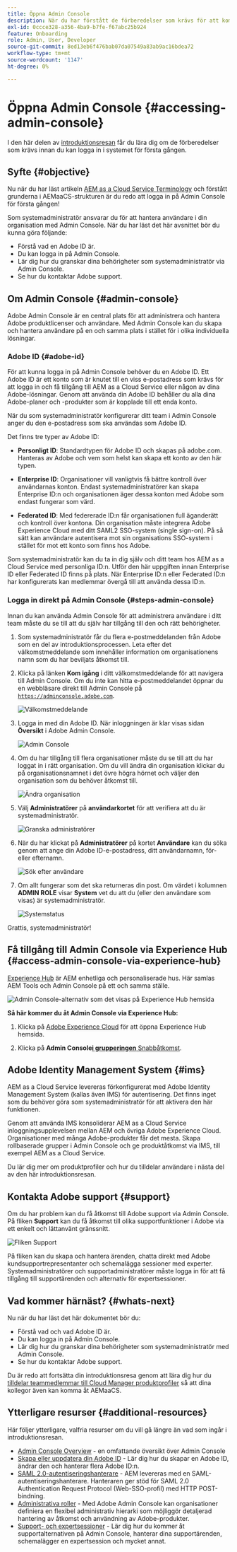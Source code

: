 ```yaml
---
title: Öppna Admin Console
description: När du har förstått de förberedelser som krävs för att komma igång och grunderna i AEM as a Cloud Service struktur är du redo att logga in på Admin Console för första gången.
exl-id: 0ccce328-a356-4ba9-b7fe-f67abc25b924
feature: Onboarding
role: Admin, User, Developer
source-git-commit: 8ed13eb6f476bab07da07549a83ab9ac16bdea72
workflow-type: tm+mt
source-wordcount: '1147'
ht-degree: 0%

---
```


# Öppna Admin Console {#accessing-admin-console}

I den här delen av [introduktionsresan](overview.md) får du lära dig om de förberedelser som krävs innan du kan logga in i systemet för första gången.

## Syfte {#objective}

Nu när du har läst artikeln [AEM as a Cloud Service Terminology](terminology.md) och förstått grunderna i AEMaaCS-strukturen är du redo att logga in på Admin Console för första gången!

Som systemadministratör ansvarar du för att hantera användare i din organisation med Admin Console. När du har läst det här avsnittet bör du kunna göra följande:

* Förstå vad en Adobe ID är.
* Du kan logga in på Admin Console.
* Lär dig hur du granskar dina behörigheter som systemadministratör via Admin Console.
* Se hur du kontaktar Adobe support.

## Om Admin Console {#admin-console}

Adobe Admin Console är en central plats för att administrera och hantera Adobe produktlicenser och användare. Med Admin Console kan du skapa och hantera användare på en och samma plats i stället för i olika individuella lösningar.

### Adobe ID {#adobe-id}

För att kunna logga in på Admin Console behöver du en Adobe ID. Ett Adobe ID är ett konto som är knutet till en viss e-postadress som krävs för att logga in och få tillgång till AEM as a Cloud Service eller någon av dina Adobe-lösningar. Genom att använda din Adobe ID behåller du alla dina Adobe-planer och -produkter som är kopplade till ett enda konto.

När du som systemadministratör konfigurerar ditt team i Admin Console anger du den e-postadress som ska användas som Adobe ID.

Det finns tre typer av Adobe ID:

* **Personligt ID**: Standardtypen för Adobe ID och skapas på adobe.com. Hanteras av Adobe och vem som helst kan skapa ett konto av den här typen.

* **Enterprise ID**: Organisationer vill vanligtvis få bättre kontroll över användarnas konton. Endast systemadministratörer kan skapa Enterprise ID:n och organisationen äger dessa konton med Adobe som endast fungerar som värd.

* **Federated ID**: Med federerade ID:n får organisationen full äganderätt och kontroll över kontona. Din organisation måste integrera Adobe Experience Cloud med ditt SAML2 SSO-system (single sign-on). På så sätt kan användare autentisera mot sin organisations SSO-system i stället för mot ett konto som finns hos Adobe.

Som systemadministratör kan du ta in dig själv och ditt team hos AEM as a Cloud Service med personliga ID:n. Utför den här uppgiften innan Enterprise ID eller Federated ID finns på plats. När Enterprise ID:n eller Federated ID:n har konfigurerats kan medlemmar övergå till att använda dessa ID:n.

### Logga in direkt på Admin Console {#steps-admin-console}

Innan du kan använda Admin Console för att administrera användare i ditt team måste du se till att du själv har tillgång till den och rätt behörigheter.

1. Som systemadministratör får du flera e-postmeddelanden från Adobe som en del av introduktionsprocessen. Leta efter det välkomstmeddelande som innehåller information om organisationens namn som du har beviljats åtkomst till.

1. Klicka på länken **Kom igång** i ditt välkomstmeddelande för att navigera till Admin Console. Om du inte kan hitta e-postmeddelandet öppnar du en webbläsare direkt till Admin Console på [`https://adminconsole.adobe.com`](https://adminconsole.adobe.com).

   ![Välkomstmeddelande](/help/journey-onboarding/assets/get-started-email.png)

1. Logga in med din Adobe ID. När inloggningen är klar visas sidan **Översikt** i Adobe Admin Console.

   ![Admin Console](/help/journey-onboarding/assets/get-started1.png)

1. Om du har tillgång till flera organisationer måste du se till att du har loggat in i rätt organisation. Om du vill ändra din organisation klickar du på organisationsnamnet i det övre högra hörnet och väljer den organisation som du behöver åtkomst till.

   ![Ändra organisation](/help/journey-onboarding/assets/admin-console-orgswitch.png)

1. Välj **Administratörer** på **användarkortet** för att verifiera att du är systemadministratör.

   ![Granska administratörer](/help/journey-onboarding/assets/get-started2.png)

1. När du har klickat på **Administratörer** på kortet **Användare** kan du söka genom att ange din Adobe ID-e-postadress, ditt användarnamn, för- eller efternamn.

   ![Sök efter användare](/help/journey-onboarding/assets/get-started3.png)

1. Om allt fungerar som det ska returneras din post. Om värdet i kolumnen **ADMIN ROLE** visar **System** vet du att du (eller den användare som visas) är systemadministratör.

   ![Systemstatus](/help/journey-onboarding/assets/get-started4.png)

Grattis, systemadministratör!

## Få tillgång till Admin Console via Experience Hub  {#access-admin-console-via-experience-hub}

[Experience Hub](/help/experience-hub.md) är AEM enhetliga och personaliserade hus. Här samlas AEM Tools och Admin Console på ett och samma ställe.

![Admin Console-alternativ som det visas på Experience Hub hemsida](/help/journey-onboarding/assets/experiencehub-adminconsole1.png)

**Så här kommer du åt Admin Console via Experience Hub:**

1. Klicka på [Adobe Experience Cloud](https://experience.adobe.com/#/@foundationinternal/home) för att öppna Experience Hub hemsida.

1. Klicka på **Admin Console**[**i grupperingen** Snabbåtkomst](https://experience.adobe.com).

## Adobe Identity Management System {#ims}

AEM as a Cloud Service levereras förkonfigurerat med Adobe Identity Management System (kallas även IMS) för autentisering. Det finns inget som du behöver göra som systemadministratör för att aktivera den här funktionen.

Genom att använda IMS konsoliderar AEM as a Cloud Service inloggningsupplevelsen mellan AEM och övriga Adobe Experience Cloud. Organisationer med många Adobe-produkter får det mesta. Skapa rollbaserade grupper i Admin Console och ge produktåtkomst via IMS, till exempel AEM as a Cloud Service.

Du lär dig mer om produktprofiler och hur du tilldelar användare i nästa del av den här introduktionsresan.

## Kontakta Adobe support {#support}

Om du har problem kan du få åtkomst till Adobe support via Admin Console. På fliken **Support** kan du få åtkomst till olika supportfunktioner i Adobe via ett enkelt och lättanvänt gränssnitt.

![Fliken Support](/help/journey-onboarding/assets/support-menu.png)

På fliken kan du skapa och hantera ärenden, chatta direkt med Adobe kundsupportrepresentanter och schemalägga sessioner med experter. Systemadministratörer och supportadministratörer måste logga in för att få tillgång till supportärenden och alternativ för expertsessioner.

## Vad kommer härnäst? {#whats-next}

Nu när du har läst det här dokumentet bör du:

* Förstå vad och vad Adobe ID är.
* Du kan logga in på Admin Console.
* Lär dig hur du granskar dina behörigheter som systemadministratör med Admin Console.
* Se hur du kontaktar Adobe support.

Du är redo att fortsätta din introduktionsresa genom att lära dig hur du [tilldelar teammedlemmar till Cloud Manager produktprofiler](assign-profiles-cloud-manager.md) så att dina kollegor även kan komma åt AEMaaCS.

## Ytterligare resurser {#additional-resources}

Här följer ytterligare, valfria resurser om du vill gå längre än vad som ingår i introduktionsresan.

* [Admin Console Overview](https://helpx.adobe.com/enterprise/using/admin-console.html) - en omfattande översikt över Admin Console
* [Skapa eller uppdatera din Adobe ID](https://helpx.adobe.com/ca/manage-account/using/create-update-adobe-id.html#HowtocreateorupdateyourAdobeID) - Lär dig hur du skapar en Adobe ID, ändrar den och hanterar flera Adobe ID:n.
* [SAML 2.0-autentiseringshanterare](https://experienceleague.adobe.com/en/docs/experience-manager-65/content/security/saml-2-0-authenticationhandler#) - AEM levereras med en SAML-autentiseringshanterare. Hanteraren ger stöd för SAML 2.0 Authentication Request Protocol (Web-SSO-profil) med HTTP POST-bindning.
* [Administrativa roller](https://helpx.adobe.com/enterprise/using/admin-roles.html) - Med Adobe Admin Console kan organisationer definiera en flexibel administrativ hierarki som möjliggör detaljerad hantering av åtkomst och användning av Adobe-produkter.
* [Support- och expertsessioner](https://helpx.adobe.com/enterprise/admin-guide.html/enterprise/using/support-for-experience-cloud.html) - Lär dig hur du kommer åt supportalternativen på Admin Console, hanterar dina supportärenden, schemalägger en expertsession och mycket annat.

